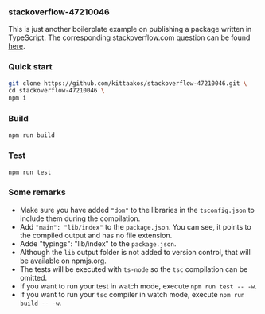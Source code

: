 ### stackoverflow-47210046

This is just another boilerplate example on publishing a package written in TypeScript.
The corresponding stackoverflow.com question can be found [here](https://stackoverflow.com/questions/47210046/how-to-publish-a-component-written-in-typescript-consumable-as-a-global-commonj).

### Quick start
```bash
git clone https://github.com/kittaakos/stackoverflow-47210046.git \
cd stackoverflow-47210046 \
npm i
```

### Build
```bash
npm run build
```

### Test
```bash
npm run test
```

### Some remarks
 - Make sure you have added `"dom"` to the libraries in the `tsconfig.json` to include them during the compilation.
 - Add `"main": "lib/index"` to the `package.json`. You can see, it points to the compiled output and has no file extension.
 - Adde "typings": "lib/index" to the `package.json`.
 - Although the `lib` output folder is not added to version control, that will be available on npmjs.org.
 - The tests will be executed with `ts-node` so the `tsc` compilation can be omitted.
 - If you want to run your test in watch mode, execute `npm run test -- -w`.
 - If you want to run your `tsc` compiler in watch mode, execute `npm run build -- -w`.
